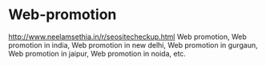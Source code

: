# Web-promotion
http://www.neelamsethia.in/r/seositecheckup.html Web promotion, Web promotion in india, Web promotion in new delhi, Web promotion in gurgaun, Web promotion in jaipur, Web promotion in noida, etc.
